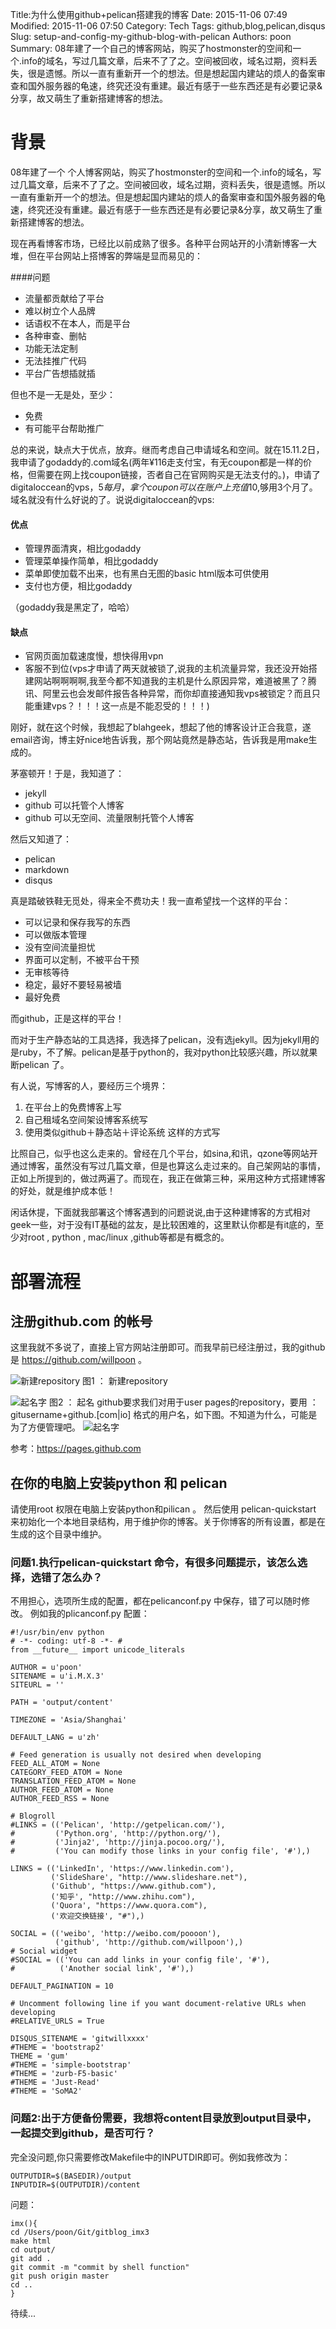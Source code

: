 Title:为什么使用github+pelican搭建我的博客
Date: 2015-11-06 07:49
Modified: 2015-11-06 07:50
Category: Tech
Tags: github,blog,pelican,disqus
Slug: setup-and-config-my-github-blog-with-pelican
Authors: poon
Summary: 08年建了一个自己的博客网站，购买了hostmonster的空间和一个.info的域名，写过几篇文章，后来不了了之。空间被回收，域名过期，资料丢失，很是遗憾。所以一直有重新开一个的想法。但是想起国内建站的烦人的备案审查和国外服务器的龟速，终究还没有重建。最近有感于一些东西还是有必要记录&分享，故又萌生了重新搭建博客的想法。

# 背景
08年建了一个 个人博客网站，购买了hostmonster的空间和一个.info的域名，写过几篇文章，后来不了了之。空间被回收，域名过期，资料丢失，很是遗憾。所以一直有重新开一个的想法。但是想起国内建站的烦人的备案审查和国外服务器的龟速，终究还没有重建。最近有感于一些东西还是有必要记录&分享，故又萌生了重新搭建博客的想法。

现在再看博客市场，已经比以前成熟了很多。各种平台网站开的小清新博客一大堆，但在平台网站上搭博客的弊端是显而易见的：

####问题	
* 流量都贡献给了平台
* 难以树立个人品牌
* 话语权不在本人，而是平台
* 各种审查、删帖
* 功能无法定制
* 无法挂推广代码
* 平台广告想插就插

但也不是一无是处，至少：

* 免费
* 有可能平台帮助推广 

总的来说，缺点大于优点，放弃。继而考虑自己申请域名和空间。就在15.11.2日，我申请了godaddy的.com域名(两年¥116走支付宝，有无coupon都是一样的价格，但需要在网上找coupon链接，否者自己在官网购买是无法支付的。)，申请了digitaloccean的vps，$5每月，拿个coupon可以在账户上充值$10,够用3个月了。域名就没有什么好说的了。说说digitaloccean的vps:

#### 优点
*  管理界面清爽，相比godaddy
*  管理菜单操作简单，相比godaddy
*  菜单即使加载不出来，也有黑白无图的basic html版本可供使用
* 支付也方便，相比godaddy

（godaddy我是黑定了，哈哈）


#### 缺点
* 官网页面加载速度慢，想快得用vpn
* 客服不到位(vps才申请了两天就被锁了,说我的主机流量异常，我还没开始搭建网站啊啊啊啊,我至今都不知道我的主机是什么原因异常，难道被黑了？腾讯、阿里云也会发邮件报告各种异常，而你却直接通知我vps被锁定？而且只能重建vps？！！！这一点是不能忍受的！！！)

刚好，就在这个时候，我想起了blahgeek，想起了他的博客设计正合我意，遂email咨询，博主好nice地告诉我，那个网站竟然是静态站，告诉我是用make生成的。

茅塞顿开！于是，我知道了：

* jekyll
* github 可以托管个人博客
* github 可以无空间、流量限制托管个人博客

然后又知道了：

* pelican
* markdown
* disqus

真是踏破铁鞋无觅处，得来全不费功夫！我一直希望找一个这样的平台：

* 可以记录和保存我写的东西
* 可以做版本管理
* 没有空间流量担忧
* 界面可以定制，不被平台干预
* 无审核等待
* 稳定，最好不要轻易被墙
* 最好免费

而github，正是这样的平台！

而对于生产静态站的工具选择，我选择了pelican，没有选jekyll。因为jekyll用的是ruby，不了解。pelican是基于python的，我对python比较感兴趣，所以就果断pelican 了。

有人说，写博客的人，要经历三个境界：
1. 在平台上的免费博客上写
2. 自己租域名空间架设博客系统写
3. 使用类似github＋静态站＋评论系统 这样的方式写

比照自己，似乎也这么走来的。曾经在几个平台，如sina,和讯，qzone等网站开通过博客，虽然没有写过几篇文章，但是也算这么走过来的。自己架网站的事情，正如上所提到的，做过两遍了。而现在，我正在做第三种，采用这种方式搭建博客的好处，就是维护成本低！

闲话休提，下面就我部署这个博客遇到的问题说说,由于这种建博客的方式相对geek一些，对于没有IT基础的盆友，是比较困难的，这里默认你都是有it底的，至少对root , python , mac/linux ,github等都是有概念的。

# 部署流程
## 注册github.com 的帐号
这里我就不多说了，直接上官方网站注册即可。而我早前已经注册过，我的github是 https://github.com/willpoon 。

![新建repository](img/00001-01.jpg)
图1 ： 新建repository

![起名字](img/00001-02.jpg)
图2 ： 起名
github要求我们对用于user pages的repository，要用 ：gitusername+github.[com|io] 格式的用户名，如下图。不知道为什么，可能是为了方便管理吧。
![起名字](img/00001-02.jpg)

参考：https://pages.github.com



##  在你的电脑上安装python 和 pelican
 请使用root 权限在电脑上安装python和pilican 。
然后使用 pelican-quickstart 来初始化一个本地目录结构，用于维护你的博客。关于你博客的所有设置，都是在生成的这个目录中维护。
### 问题1.执行pelican-quickstart 命令，有很多问题提示，该怎么选择，选错了怎么办？
不用担心，选项所生成的配置，都在pelicanconf.py 中保存，错了可以随时修改。
例如我的plicanconf.py 配置：
	
	#!/usr/bin/env python
	# -*- coding: utf-8 -*- #
	from __future__ import unicode_literals

	AUTHOR = u'poon'
	SITENAME = u'i.M.X.3'
	SITEURL = ''

	PATH = 'output/content'

	TIMEZONE = 'Asia/Shanghai'

	DEFAULT_LANG = u'zh'

	# Feed generation is usually not desired when developing
	FEED_ALL_ATOM = None
	CATEGORY_FEED_ATOM = None
	TRANSLATION_FEED_ATOM = None
	AUTHOR_FEED_ATOM = None
	AUTHOR_FEED_RSS = None

	# Blogroll
	#LINKS = (('Pelican', 'http://getpelican.com/'),
	#         ('Python.org', 'http://python.org/'),
	#         ('Jinja2', 'http://jinja.pocoo.org/'),
	#         ('You can modify those links in your config file', '#'),)

	LINKS = (('LinkedIn', 'https://www.linkedin.com'),
	         ('SlideShare', "http://www.slideshare.net"),
	         ('Github', "https://www.github.com"),
	         ('知乎', "http://www.zhihu.com"),
	         ('Quora', "https://www.quora.com"),
	         ('欢迎交换链接', "#"),)

	SOCIAL = (('weibo', 'http://weibo.com/poooon'),
	          ('github', 'http://github.com/willpoon'),)
	# Social widget
	#SOCIAL = (('You can add links in your config file', '#'),
	#          ('Another social link', '#'),)

	DEFAULT_PAGINATION = 10

	# Uncomment following line if you want document-relative URLs when developing
	#RELATIVE_URLS = True

	DISQUS_SITENAME = 'gitwillxxxx'
	#THEME = 'bootstrap2'  
	THEME = 'gum'  
	#THEME = 'simple-bootstrap'  
	#THEME = 'zurb-F5-basic'  
	#THEME = 'Just-Read'  
	#THEME = 'SoMA2'  

### 问题2:出于方便备份需要，我想将content目录放到output目录中，一起提交到github，是否可行？
完全没问题,你只需要修改Makefile中的INPUTDIR即可。例如我修改为：

	OUTPUTDIR=$(BASEDIR)/output
	INPUTDIR=$(OUTPUTDIR)/content
	
问题：

	imx(){
	cd /Users/poon/Git/gitblog_imx3
	make html 
	cd output/
	git add .
	git commit -m "commit by shell function"
	git push origin master
	cd ..
	}

待续...
